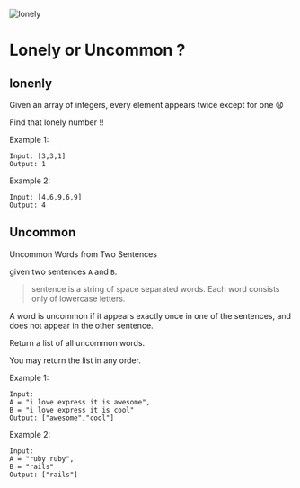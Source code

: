 ![lonely](https://i.imgflip.com/uh03e.jpg)

# Lonely or Uncommon ?

## lonenly

Given an array of integers, every element appears twice except for one 😧

Find that lonely number !!

Example 1:

```
Input: [3,3,1]
Output: 1
```

Example 2:

```
Input: [4,6,9,6,9]
Output: 4
```

## Uncommon

Uncommon Words from Two Sentences

given two sentences `A` and `B`.

> sentence is a string of space separated words. Each word consists only of lowercase letters.

A word is uncommon if it appears exactly once in one of the sentences, and does not appear in the other sentence.

Return a list of all uncommon words.

You may return the list in any order.

Example 1:

```
Input:
A = "i love express it is awesome",
B = "i love express it is cool"
Output: ["awesome","cool"]
```

Example 2:

```
Input:
A = "ruby ruby",
B = "rails"
Output: ["rails"]
```
